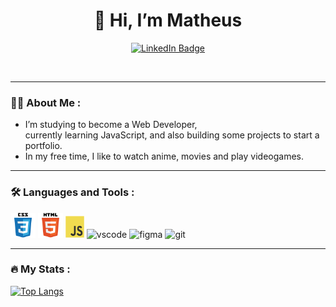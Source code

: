 <div id="header" align="center">
   <h1>👋 Hi, I’m Matheus</h1> 
   <div id="badges">
    <a href="your-linkedin-URL">
      <img src="https://img.shields.io/badge/LinkedIn-blue?style=for-the-badge&logo=linkedin&logoColor=white" alt="LinkedIn Badge"/>
    </a>
    <p><img src="https://komarev.com/ghpvc/?username=matheuskrieck&style=flat-square&color=blue" alt=""/></p>
  </div>
</div>

---

### :woman_technologist: About Me :
- I’m studying to become a Web Developer,<br>
currently learning JavaScript, and also building some projects to start a portfolio.
- In my free time, I like to watch anime, movies and play videogames.

---

### :hammer_and_wrench: Languages and Tools :
<div>
  <img src="https://raw.githubusercontent.com/devicons/devicon/master/icons/css3/css3-original-wordmark.svg" alt="css3" width="40" height="40"/>
  <img src="https://raw.githubusercontent.com/devicons/devicon/master/icons/html5/html5-original-wordmark.svg" alt="html5" width="40" height="40"/>
  <img src="https://raw.githubusercontent.com/devicons/devicon/master/icons/javascript/javascript-original.svg" alt="javascript" width="30" height="35"/>
  <img src="https://cdn.jsdelivr.net/gh/devicons/devicon/icons/vscode/vscode-original.svg" alt="vscode" width="35" height="35"/>
  <img src="https://cdn.jsdelivr.net/gh/devicons/devicon/icons/figma/figma-original.svg" alt="figma" width="30" height="35"/>
  <img src="https://cdn.jsdelivr.net/gh/devicons/devicon/icons/git/git-original.svg" alt="git" width="35" height="35"/>
</div>

---

### :fire: My Stats :
[![Top Langs](https://github-readme-stats.vercel.app/api/top-langs/?username=matheuskrieck&layout=compact&theme=vision-friendly-dark)](https://github.com/anuraghazra/github-readme-stats)
